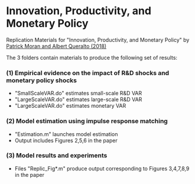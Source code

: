 # Innovation, Productivity, and Monetary Policy

Replication Materials for "Innovation, Productivity, and Monetary Policy" by [Patrick Moran and Albert Queralto (2018)](https://www.sciencedirect.com/science/article/pii/S0304393217301216)

The 3 folders contain materials to produce the following set of results:

### (1) Empirical evidence on the impact of R&D shocks and monetary policy shocks 
* "SmallScaleVAR.do" estimates small-scale R&D VAR 
* "LargeScaleVAR.do" estimates large-scale R&D VAR 
* "LargeScaleVAR.do" estimates monetary VAR 

### (2) Model estimation using impulse response matching  
* "Estimation.m" launches model estimation
* Output includes Figures 2,5,6 in the paper

### (3) Model results and experiments 
* Files "Replic_Fig*.m" produce output corresponding to Figures 3,4,7,8,9 in the paper
